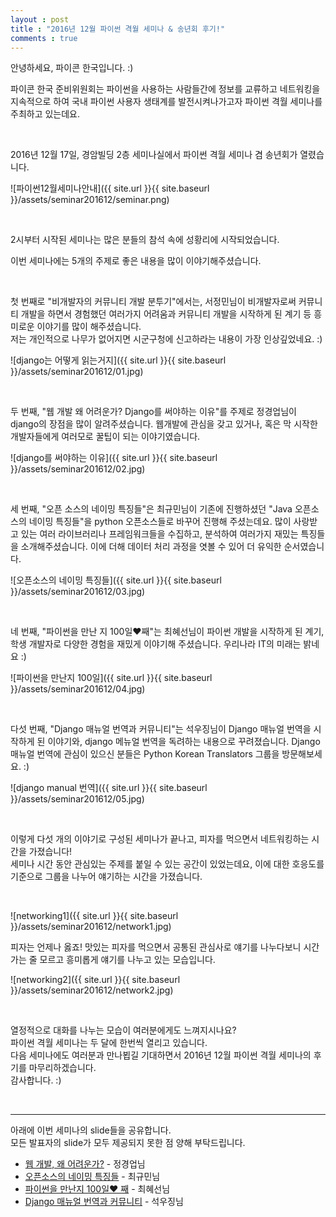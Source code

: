 ```yaml
---
layout : post
title : "2016년 12월 파이썬 격월 세미나 & 송년회 후기!"
comments : true
---
```


안녕하세요, 파이콘 한국입니다. :)  

파이콘 한국 준비위원회는 파이썬을 사용하는 사람들간에 정보를 교류하고 네트워킹을 지속적으로 하여 국내 파이썬 사용자 생태계를 발전시켜나가고자 파이썬 격월 세미나를 주최하고 있는데요.  

<br/>

2016년 12월 17일, 경암빌딩 2층 세미나실에서 파이썬 격월 세미나 겸 송년회가 열렸습니다.  

![파이썬12월세미나안내]({{ site.url }}{{ site.baseurl }}/assets/seminar201612/seminar.png)  


<br/>

2시부터 시작된 세미나는 많은 분들의 참석 속에 성황리에 시작되었습니다.  


이번 세미나에는 5개의 주제로 좋은 내용을 많이 이야기해주셨습니다.  

<br/>

첫 번째로 "비개발자의 커뮤니티 개발 분투기"에서는, 서정민님이 비개발자로써 커뮤니티 개발을 하면서 경험했던 여러가지 어려움과 커뮤니티 개발을 시작하게 된 계기 등 흥미로운 이야기를 많이 해주셨습니다.  
저는 개인적으로 나무가 없어지면 시군구청에 신고하라는 내용이 가장 인상깊었네요. :)  


![django는 어떻게 읽는거지]({{ site.url }}{{ site.baseurl }}/assets/seminar201612/01.jpg)  



<br/>

두 번째, "웹 개발 왜 어려운가? Django를 써야하는 이유"를 주제로 정경업님이 django의 장점을 많이 알려주셨습니다. 웹개발에 관심을 갖고 있거나, 혹은 막 시작한 개발자들에게 여러모로 꿀팁이 되는 이야기였습니다.  


![django를 써야하는 이유]({{ site.url }}{{ site.baseurl }}/assets/seminar201612/02.jpg)  



<br/>

세 번째, "오픈 소스의 네이밍 특징들"은 최규민님이 기존에 진행하셨던 "Java 오픈소스의 네이밍 특징들"을 python 오픈소스들로 바꾸어 진행해 주셨는데요. 많이 사랑받고 있는 여러 라이브러리나 프레임워크들을 수집하고, 분석하여 여러가지 재밌는 특징들을 소개해주셨습니다. 이에 더해 데이터 처리 과정을 엿볼 수 있어 더 유익한 순서였습니다.  


![오픈소스의 네이밍 특징들]({{ site.url }}{{ site.baseurl }}/assets/seminar201612/03.jpg)  



<br/>

네 번째, "파이썬을 만난 지 100일♥째"는 최혜선님이 파이썬 개발을 시작하게 된 계기, 학생 개발자로 다양한 경험을 재밌게 이야기해 주셨습니다. 우리나라 IT의 미래는 밝네요 :)  


![파이썬을 만난지 100일]({{ site.url }}{{ site.baseurl }}/assets/seminar201612/04.jpg)  



<br/>

다섯 번째, "Django 매뉴얼 번역과 커뮤니티"는 석우징님이 Django 매뉴얼 번역을 시작하게 된 이야기와, django 메뉴얼 번역을 독려하는 내용으로 꾸려졌습니다. Django 매뉴얼 번역에 관심이 있으신 분들은 Python Korean Translators 그룹을 방문해보세요. :)  


![django manual 번역]({{ site.url }}{{ site.baseurl }}/assets/seminar201612/05.jpg)  



<br/>


이렇게 다섯 개의 이야기로 구성된 세미나가 끝나고, 피자를 먹으면서 네트워킹하는 시간을 가졌습니다!  
세미나 시간 동안 관심있는 주제를 붙일 수 있는 공간이 있었는데요, 이에 대한 호응도를 기준으로 그룹을 나누어 얘기하는 시간을 가졌습니다.  


<br/>

![networking1]({{ site.url }}{{ site.baseurl }}/assets/seminar201612/network1.jpg)  


피자는 언제나 옳죠! 맛있는 피자를 먹으면서 공통된 관심사로 얘기를 나누다보니 시간 가는 줄 모르고 흥미롭게 얘기를 나누고 있는 모습입니다.  



![networking2]({{ site.url }}{{ site.baseurl }}/assets/seminar201612/network2.jpg)  


<br/>

열정적으로 대화를 나누는 모습이 여러분에게도 느껴지시나요?    
파이썬 격월 세미나는 두 달에 한번씩 열리고 있습니다.  
다음 세미나에도 여러분과 만나뵙길 기대하면서 2016년 12월 파이썬 격월 세미나의 후기를 마무리하겠습니다.  
감사합니다. :)  


<br/>

---
아래에 이번 세미나의 slide들을 공유합니다.  
모든 발표자의 slide가 모두 제공되지 못한 점 양해 부탁드립니다.  
* [웹 개발, 왜 어려운가?](http://www.slideshare.net/perhapsspy/ss-70211786) - 정경업님  
* [오픈소스의 네이밍 특징들](http://www.slideshare.net/ssuser2fe594/python-70220360) - 최규민님  
* [파이썬을 만난지 100일♥ 째](http://www.slideshare.net/ssuser971274/100-70226396) - 최혜선님  
* [Django 매뉴얼 번역과 커뮤니티](http://www.slideshare.net/WoojingSeok/django-70538841) - 석우징님  
